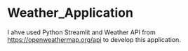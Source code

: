 # Weather_Application
I ahve used Python Streamlit and Weather API from https://openweathermap.org/api to develop this application.
